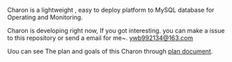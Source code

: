 Charon is a lightweight , easy to deploy platform to MySQL database for Operating and Monitoring.


Charon is developing right now, If you got interesting. you can make a issue to this repository or send a email for me~. <ywb992134@163.com> 


Uou can see The plan and goals of this Charon through [plan document](doc/plan.md).
